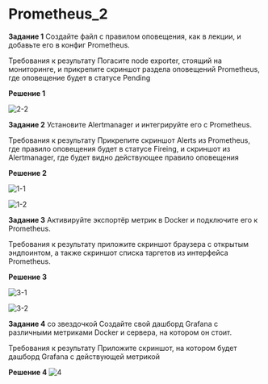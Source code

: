 # Prometheus_2

**Задание 1**
Создайте файл с правилом оповещения, как в лекции, и добавьте его в конфиг Prometheus.

Требования к результату
 Погасите node exporter, стоящий на мониторинге, и прикрепите скриншот раздела оповещений Prometheus, где оповещение будет в статусе Pending
 
**Решение 1**

![2-2](https://github.com/SKA1010/Prometheus_2/assets/125235217/af6e9382-fd31-4d6e-a3b2-c95c550424b2)

 
**Задание 2**
Установите Alertmanager и интегрируйте его с Prometheus.

Требования к результату
 Прикрепите скриншот Alerts из Prometheus, где правило оповещения будет в статусе Fireing, и скриншот из Alertmanager, где будет видно действующее правило оповещения
 
**Решение 2**

![1-1](https://github.com/SKA1010/Prometheus_2/assets/125235217/2c733432-a436-4f9a-91d3-ee984203d51c)

![1-2](https://github.com/SKA1010/Prometheus_2/assets/125235217/a71d5bd1-bb23-4ed9-a57f-2d053c641892)


**Задание 3**
Активируйте экспортёр метрик в Docker и подключите его к Prometheus.

Требования к результату
 приложите скриншот браузера с открытым эндпоинтом, а также скриншот списка таргетов из интерфейса Prometheus.
 
 **Решение 3**


![3-1](https://github.com/SKA1010/Prometheus_2/assets/125235217/166419d7-7d1b-4db9-80e7-023e13b77e57)


![3-2](https://github.com/SKA1010/Prometheus_2/assets/125235217/1016b6a2-12e7-4fa7-91e5-cf764de8e837)


**Задание 4** со звездочкой
Создайте свой дашборд Grafana с различными метриками Docker и сервера, на котором он стоит.

Требования к результату
 Приложите скриншот, на котором будет дашборд Grafana с действующей метрикой
 
 **Решение 4**
 ![4](https://github.com/SKA1010/Prometheus_2/assets/125235217/49b5aae8-d0ca-49c2-8895-7b86de97ffc1)

 
